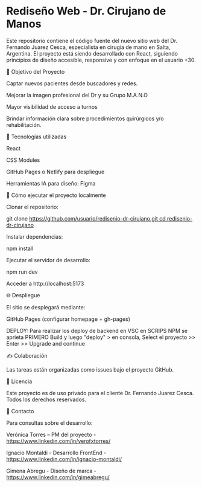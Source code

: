 # Rediseño Web - Dr. Cirujano de Manos

Este repositorio contiene el código fuente del nuevo sitio web del Dr. Fernando Juarez Cesca, especialista en cirugía de mano en Salta, Argentina. El proyecto está siendo desarrollado con React, siguiendo principios de diseño accesible, responsive y con enfoque en el usuario +30.

🚀 Objetivo del Proyecto

Captar nuevos pacientes desde buscadores y redes.

Mejorar la imagen profesional del Dr y su Grupo M.A.N.O

Mayor visibilidad de acceso a turnos

Brindar información clara sobre procedimientos quirúrgicos y/o rehabilitación.

🧩 Tecnologías utilizadas

React

CSS Modules 

GitHub Pages o Netlify para despliegue

Herramientas IA para diseño: Figma

🔧 Cómo ejecutar el proyecto localmente

Clonar el repositorio:

git clone [https://github.com/usuario/redisenio-dr-cirujano.git
cd redisenio-dr-cirujano](https://github.com/ignaciomontaldi/proyecto-mano.git)

Instalar dependencias:

npm install

Ejecutar el servidor de desarrollo:

npm run dev

Acceder a http://localhost:5173

🌐 Despliegue

El sitio se desplegará mediante:

GitHub Pages (configurar homepage + gh-pages)

DEPLOY:
Para realizar los deploy de backend en VSC en SCRIPS NPM se aprieta PRIMERO Build y luego "deploy" > en consola, Select el proyecto >> Enter >> Upgrade and continue

✍️ Colaboración

Las tareas están organizadas como issues bajo el proyecto GitHub.

📌 Licencia

Este proyecto es de uso privado para el cliente Dr. Fernando Juarez Cesca. Todos los derechos reservados.

👤 Contacto

Para consultas sobre el desarrollo:

Verónica Torres – PM del proyecto - https://www.linkedin.com/in/verofxtorres/

Ignacio Montaldi - Desarrollo FrontEnd - https://www.linkedin.com/in/ignacio-montaldi/

Gimena Abregu - Diseño de marca - https://www.linkedin.com/in/gimeabregu/
